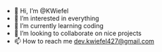 - 👋 Hi, I’m @KWiefel
- 👀 I’m interested in everything
- 🌱 I’m currently learning coding
- 💞️ I’m looking to collaborate on nice projects
- 📫 How to reach me dev.kwiefel427@gmail.com

<!---
KWiefel/KWiefel is a ✨ special ✨ repository because its `README.md` (this file) appears on your GitHub profile.
You can click the Preview link to take a look at your changes.
--->

